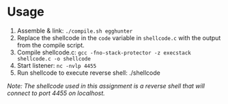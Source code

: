 # Usage
1. Assemble & link: `./compile.sh egghunter`
2. Replace the shellcode in the `code` variable in `shellcode.c` with the output from the compile script.
5. Compile shellcode.c: `gcc -fno-stack-protector -z execstack shellcode.c -o shellcode`
6. Start listener: `nc -nvlp 4455`
7. Run shellcode to execute reverse shell: ./shellcode 

_Note: The shellcode used in this assignment is a reverse shell that will connect to port 4455 on localhost._
